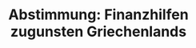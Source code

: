 ---
layout: abstimmung
title: "Abstimmung: Finanzhilfen zugunsten Griechenlands"
categories:
 - Finanzen
tags:
 - EU
 - Griechenland
 - Stabilisierung
abstimmung:
 legislaturperiode: 18
 bundestagssitzung: 89
 abstimmung: 1
links:
 - title: https://www.bundestag.de/parlament/plenum/abstimmung/abstimmung?id=327
   url: https://www.bundestag.de/parlament/plenum/abstimmung/abstimmung?id=327
 - title: http://www.abgeordnetenwatch.de/finanzhilfen_fuer_griechenland-1105-712.html
   url: http://www.abgeordnetenwatch.de/finanzhilfen_fuer_griechenland-1105-712.html
data:
 - title: Abstimmungsergebnis 20150227_1-data.pdf
   url: /res/abstimmungsliste/20150227_1-data.pdf
 - title: Abstimmungsergebnis 20150227_1_xls-data.csv
   url: /res/abstimmungsliste/analyses/20150227_1_xls-data.csv
documents:
 - title: Drucksache 18/04079.pdf
   url: http://dip21.bundestag.de/dip21/btd/18/040/1804079.pdf
   local: /res/abstimmungsdaten/018-089-01/1804079.pdf
 - title: Drucksache 18/04093.pdf
   url: http://dip21.bundestag.de/dip21/btd/18/040/1804093.pdf
   local: /res/abstimmungsdaten/018-089-01/1804093.pdf
preview: |
     Deutscher Bundestag
    
     89. Sitzung des Deutschen Bundestages
     am Freitag, 27.Februar 2015
    
     Endgültiges Ergebnis der Namentlichen Abstimmung Nr. 1
    
     Antrag des Bundesministeriums der Finanzen
     Finanzhilfen zugunsten Griechenlands; Verlängerung der Stabilitätshilfe
     Einholung eines zustimmenden Beschlusses des Deutschen Bundestages nach § 3 Abs. 1
     i.V.m. § 3 Abs. 2 Nummer 2 des Stabilisierungsmechanismusgesetzes auf Verlängerung der
     bestehenden Finanzhilfefazilität zugunsten der Hellenischen Republik
     Drs. 18/4079 und 18/4093
    
     Abgegebene Stimmen insgesamt:
    
     586
    
     Nicht abgegebene Stimmen:
     Ja-Stimmen:
    
     45
     541
    
     Nein-Stimmen:
    
     32
    
     Enthaltungen:
    
     13
    
     Ungültige:
    
     Berlin, den 27.02.2015
    
     0
    
     Beginn: 11:05
     Ende: 11:10
---